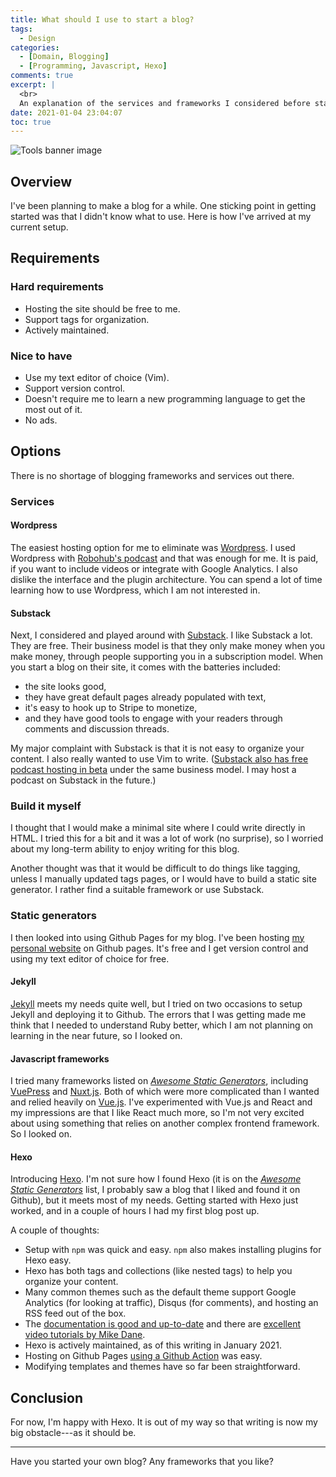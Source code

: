 ```yaml
---
title: What should I use to start a blog?
tags:
  - Design
categories:
  - [Domain, Blogging]
  - [Programming, Javascript, Hexo]
comments: true
excerpt: |
  <br>
  An explanation of the services and frameworks I considered before starting this blog.
date: 2021-01-04 23:04:07
toc: true
---
```


![](why-hexo-banner.jpg "Tools banner image")

## Overview

I've been planning to make a blog for a while.
One sticking point in getting started was that I didn't know what to use.
Here is how I've arrived at my current setup.

## Requirements

### Hard requirements

- Hosting the site should be free to me.
- Support tags for organization.
- Actively maintained.

### Nice to have

- Use my text editor of choice (Vim).
- Support version control.
- Doesn't require me to learn a new programming language to get the most out of it.
- No ads.

## Options

There is no shortage of blogging frameworks and services out there.

### Services

#### Wordpress

The easiest hosting option for me to eliminate was [Wordpress](https://wordpress.com/).
I used Wordpress with [Robohub's podcast](https://robohub.org/podcast) and that was enough for me.
It is paid, if you want to include videos or integrate with Google Analytics.
I also dislike the interface and the plugin architecture.
You can spend a lot of time learning how to use Wordpress, which I am not interested in.

#### Substack

Next, I considered and played around with [Substack](https://substack.com/).
I like Substack a lot.
They are free.
Their business model is that they only make money when you make money, through people supporting you in a subscription model.
When you start a blog on their site, it comes with the batteries included:

- the site looks good,
- they have great default pages already populated with text,
- it's easy to hook up to Stripe to monetize,
- and they have good tools to engage with your readers through comments and discussion threads.

My major complaint with Substack is that it is not easy to organize your content. I also really wanted to use Vim to write. ([Substack also has free podcast hosting in beta](https://on.substack.com/p/how-to-use-substack-for-podcasts) under the same business model. I may host a podcast on Substack in the future.)

### Build it myself

I thought that I would make a minimal site where I could write directly in HTML.
I tried this for a bit and it was a lot of work (no surprise), so I worried about my long-term ability to enjoy writing for this blog.

Another thought was that it would be difficult to do things like tagging, unless I manually updated tags pages, or I would have to build a static site generator.
I rather find a suitable framework or use Substack.

### Static generators

I then looked into using Github Pages for my blog. I've been hosting [my personal website](https://audrow.github.io/) on Github pages. It's free and I get version control and using my text editor of choice for free.

#### Jekyll

[Jekyll](https://jekyllrb.com/) meets my needs quite well, but I tried on two occasions to setup Jekyll and deploying it to Github.
The errors that I was getting made me think that I needed to understand Ruby better, which I am not planning on learning in the near future, so I looked on.

#### Javascript frameworks

I tried many frameworks listed on [_Awesome Static Generators_](https://audrow.github.io/), including [VuePress](https://vuepress.vuejs.org/) and [Nuxt.js](https://nuxtjs.org/).
Both of which were more complicated than I wanted and relied heavily on [Vue.js](https://vuejs.org/).
I've experimented with Vue.js and React and my impressions are that I like React much more, so I'm not very excited about using something that relies on another complex frontend framework.
So I looked on.

#### Hexo

Introducing [Hexo](https://hexo.io/).
I'm not sure how I found Hexo (it is on the [_Awesome Static Generators_](https://audrow.github.io/) list, I probably saw a blog that I liked and found it on Github), but it meets most of my needs.
Getting started with Hexo just worked, and in a couple of hours I had my first blog post up.

A couple of thoughts:

- Setup with `npm` was quick and easy. `npm` also makes installing plugins for Hexo easy.
- Hexo has both tags and collections (like nested tags) to help you organize your content.
- Many common themes such as the default theme support Google Analytics (for looking at traffic), Disqus (for comments), and hosting an RSS feed out of the box.
- The [documentation is good and up-to-date](https://hexo.io/docs/) and there are [excellent video tutorials by Mike Dane](https://www.youtube.com/watch?v=Kt7u5kr_P5o&list=PLLAZ4kZ9dFpOMJR6D25ishrSedvsguVSm&ab_channel=MikeDane).
- Hexo is actively maintained, as of this writing in January 2021.
- Hosting on Github Pages [using a Github Action](https://github.com/audrow/blog/actions) was easy.
- Modifying templates and themes have so far been straightforward.

## Conclusion

For now, I'm happy with Hexo.
It is out of my way so that writing is now my big obstacle---as it should be.

---

Have you started your own blog?
Any frameworks that you like?
